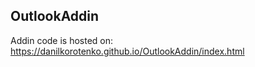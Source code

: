 OutlookAddin
------------

Addin code is hosted on: https://danilkorotenko.github.io/OutlookAddin/index.html
